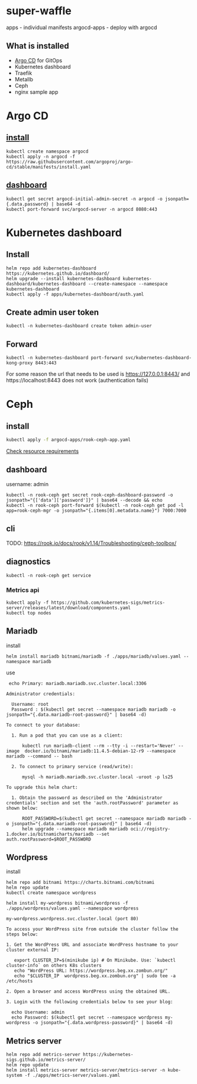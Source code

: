 # super-waffle


apps - individual manifests
argocd-apps - deploy with argocd

## What is installed

- [Argo CD](https://argo-cd.readthedocs.io/en/stable/) for GitOps
- Kubernetes dashboard
- Traefik
- Metallb
- Ceph
- nginx sample app 

# Argo CD

## [install](https://argo-cd.readthedocs.io/en/stable/)

```
kubectl create namespace argocd
kubectl apply -n argocd -f https://raw.githubusercontent.com/argoproj/argo-cd/stable/manifests/install.yaml
```

## [dashboard](https://kubernetes.io/docs/tasks/access-application-cluster/web-ui-dashboard/)

```
kubectl get secret argocd-initial-admin-secret -n argocd -o jsonpath={.data.password} | base64 -d
kubectl port-forward svc/argocd-server -n argocd 8080:443 
```

# Kubernetes dashboard


## Install

```
helm repo add kubernetes-dashboard https://kubernetes.github.io/dashboard/
helm upgrade --install kubernetes-dashboard kubernetes-dashboard/kubernetes-dashboard --create-namespace --namespace kubernetes-dashboard
kubectl apply -f apps/kubernetes-dashboard/auth.yaml 
```

## Create admin user token

```
kubectl -n kubernetes-dashboard create token admin-user 
```
## Forward

```
kubectl -n kubernetes-dashboard port-forward svc/kubernetes-dashboard-kong-proxy 8443:443
```

For some reason the url that needs to be used is https://127.0.0.1:8443/ and https://localhost:8443 does not work (authentication fails)


# Ceph 

## install

```bash
kubectl apply -f argocd-apps/rook-ceph-app.yaml
```

[Check resource requirements](https://portal.nutanix.com/page/documents/details?targetId=Nutanix-Kubernetes-Platform-v2_12:top-rook-ceph-resource-requirements-r.html)


## dashboard

username: admin

```
kubectl -n rook-ceph get secret rook-ceph-dashboard-password -o jsonpath="{['data']['password']}" | base64 --decode && echo
kubectl -n rook-ceph port-forward $(kubectl -n rook-ceph get pod -l app=rook-ceph-mgr -o jsonpath="{.items[0].metadata.name}") 7000:7000
```

## cli

TODO: https://rook.io/docs/rook/v1.14/Troubleshooting/ceph-toolbox/


## diagnostics

```
kubectl -n rook-ceph get service
```


### Metrics api

```
kubectl apply -f https://github.com/kubernetes-sigs/metrics-server/releases/latest/download/components.yaml
kubectl top nodes
```

## Mariadb

install
```
helm install mariadb bitnami/mariadb -f ./apps/mariadb/values.yaml --namespace mariadb
```

use
```
 echo Primary: mariadb.mariadb.svc.cluster.local:3306

Administrator credentials:

  Username: root
  Password : $(kubectl get secret --namespace mariadb mariadb -o jsonpath="{.data.mariadb-root-password}" | base64 -d)

To connect to your database:

  1. Run a pod that you can use as a client:

      kubectl run mariadb-client --rm --tty -i --restart='Never' --image  docker.io/bitnami/mariadb:11.4.5-debian-12-r9 --namespace mariadb --command -- bash

  2. To connect to primary service (read/write):

      mysql -h mariadb.mariadb.svc.cluster.local -uroot -p ls25       

To upgrade this helm chart:

  1. Obtain the password as described on the 'Administrator credentials' section and set the 'auth.rootPassword' parameter as shown below:

      ROOT_PASSWORD=$(kubectl get secret --namespace mariadb mariadb -o jsonpath="{.data.mariadb-root-password}" | base64 -d)
      helm upgrade --namespace mariadb mariadb oci://registry-1.docker.io/bitnamicharts/mariadb --set auth.rootPassword=$ROOT_PASSWORD
```

## Wordpress

install

```
helm repo add bitnami https://charts.bitnami.com/bitnami
helm repo update
kubectl create namespace wordpress

helm install my-wordpress bitnami/wordpress -f ./apps/wordpress/values.yaml --namespace wordpress
```

```
my-wordpress.wordpress.svc.cluster.local (port 80)

To access your WordPress site from outside the cluster follow the steps below:

1. Get the WordPress URL and associate WordPress hostname to your cluster external IP:

   export CLUSTER_IP=$(minikube ip) # On Minikube. Use: `kubectl cluster-info` on others K8s clusters
   echo "WordPress URL: https://wordpress.beg.xx.zombun.org/"
   echo "$CLUSTER_IP  wordpress.beg.xx.zombun.org" | sudo tee -a /etc/hosts

2. Open a browser and access WordPress using the obtained URL.

3. Login with the following credentials below to see your blog:

  echo Username: admin
  echo Password: $(kubectl get secret --namespace wordpress my-wordpress -o jsonpath="{.data.wordpress-password}" | base64 -d)
```

## Metrics server


```
helm repo add metrics-server https://kubernetes-sigs.github.io/metrics-server/
helm repo update
helm install metrics-server metrics-server/metrics-server -n kube-system -f ./apps/metrics-server/values.yaml
```
